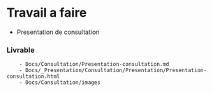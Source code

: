 


# Travail a faire

- Presentation de consultation

### Livrable
        - Docs/Consultation/Presentation-consultation.md
        - Docs/_Presentation/Consultation/Presentation/Presentation-consultation.html
        - Docs/Consultation/images